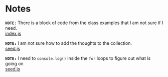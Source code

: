 # **Notes**

**`NOTE:`** There is a block of code from the class examples that I am not sure if I need.
<br>
[index.js](index.js#L13)

**`NOTE:`** I am not sure how to add the thoughts to the collection.
<br>
[seed.js](utils/seed.js#L86)

**`NOTE:`** I need to `console.log()` inside the `for` loops to figure out what is going on
<br>
[seed.js](utils/seed.js#57)